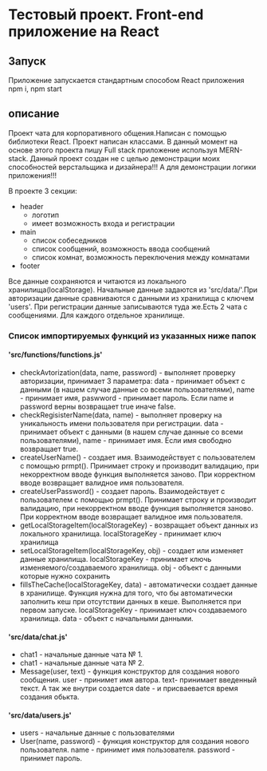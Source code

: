 # Тестовый проект. Front-end приложение на React


## Запуск
Приложение запускается стандартным способом React приложения npm i, npm start

## описание
 
Проект чата для корпоративного общения.Написан с помощью библиотеки React. Проект написан классами.
В данный момент на основе этого проекта пишу Full stack приложение используя MERN-stack.
Данный проект создан не с целью демонстрации моих способностей верстальщика и дизайнера!!! А для демонстрации логики приложения!!!

В проекте 3 секции:

* header     
    * логотип    
    * имеет возможность входа и регистрации
* main   
    * список собеседников
    * список сообщений, возможность ввода сообщений    
    * список комнат, возможность переключения между комнатами
* footer

Все данные сохраняются и читаются из локального хранилища(localStorage). Начальные данные задаются из 'src/data/'.При авторизации данные сравниваются с данными  из хранилища с ключем 'users'.
При регистрации данные записываются туда же.Есть 2 чата с сообщениями. Для каждого отдельное хранилище.

### Список импортируемых функций из указанных ниже папок

#### 'src/functions/functions.js'
* checkAvtorization(data, name, password) - выполняет проверку авторизации, принимает 3 параметра: data - принимает объект с данными (в нашем случае данные со всеми пользователями), name - принимает имя, paswword - принимает пароль. Если name и password верны возвращает true иначе false.
* checkRegisisterName(data, name) - выполняет проверку на уникальность имени пользователя при регистрации. data - принимает объект с данными (в нашем случае данные со всеми пользователями), name - принимает имя. Если имя свободно возвращает true.
* createUserName() - создает имя. Взаимодействует с пользователем с помощью prmpt(). Принимает строку и производит валидацию, при некорректном вводе функция выполняется заново. При корректном вводе возвращает валидное имя пользователя.
* createUserPassword() - создает пароль. Взаимодействует с пользователем с помощью prmpt(). Принимает строку и производит валидацию, при некорректном вводе функция выполняется заново. При корректном вводе возвращает валидное имя пользователя.
* getLocalStorageItem(localStorageKey) - возвращает объект данных из локального хранилища. localStorageKey - принимает ключ хранилища
* setLocalStorageItem(localStorageKey, obj) - создает или изменяет данные хранилища. localStorageKey - принимает ключь изменяемого/создаваемого хранилища. obj - объект с данными которые нужно сохранить
* fillsTheCache(localStorageKey, data) - автоматически создает данные в хранилище. Функция нужна для того, что бы автоматически заполнить кеш при отсутствии данных в кеше. Выполняется при первом запуске. localStorageKey - принимает ключ создаваемого хранилища. data - объект с начальными данными.

#### 'src/data/chat.js'
* chat1 - начальные данные чата № 1.
* chat1 - начальные данные чата № 2.
* Message(user, text) - функция конструктор для создания нового  сообщения. user - принимет имя автора. text- принимает введенный текст. А так же внутри создается date - и присваевается время создания обькта.


#### 'src/data/users.js'
* users - начальные данные c пользователями
* User(name, password) - функция конструктор для создания нового пользователя. name - принимет имя пользователя. password - принимет пароль.
